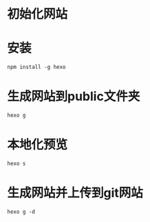 # 初始化网站

# 安装 
```
npm install -g hexo
```

# 生成网站到public文件夹
```
hexo g
```

# 本地化预览
```
hexo s
```

# 生成网站并上传到git网站 
```
hexo g -d
```